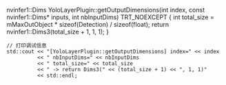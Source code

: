 nvinfer1::Dims YoloLayerPlugin::getOutputDimensions(int index, const nvinfer1::Dims* inputs,
                                                    int nbInputDims) TRT_NOEXCEPT {
    int total_size = mMaxOutObject * sizeof(Detection) / sizeof(float);
    return nvinfer1::Dims3(total_size + 1, 1, 1);
}



    // 打印调试信息
    std::cout << "[YoloLayerPlugin::getOutputDimensions] index=" << index
              << " nbInputDims=" << nbInputDims
              << " total_size=" << total_size
              << " -> return Dims3(" << (total_size + 1) << ", 1, 1)" 
              << std::endl;
